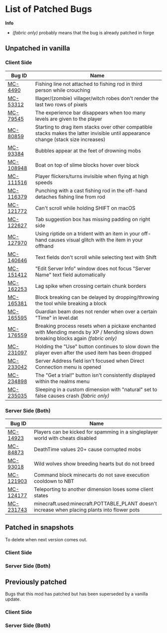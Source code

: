 # List of Patched Bugs
**Info**
- *(fabric only)* probably means that the bug is already patched in forge
## Unpatched in vanilla
### Client Side
| Bug ID                                                | Name                                                                                                                                 |
|-------------------------------------------------------|--------------------------------------------------------------------------------------------------------------------------------------|
| [MC-4490](https://bugs.mojang.com/browse/MC-4490)     | Fishing line not attached to fishing rod in third person while crouching                                                             |
| [MC-53312](https://bugs.mojang.com/browse/MC-53312)   | Illager/(zombie) villager/witch robes don't render the last two rows of pixels                                                       |
| [MC-79545](https://bugs.mojang.com/browse/MC-79545)   | The experience bar disappears when too many levels are given to the player                                                           |
| [MC-80859](https://bugs.mojang.com/browse/MC-80859)   | Starting to drag item stacks over other compatible stacks makes the latter invisible until appearance change (stack size increases)  |
| [MC-93384](https://bugs.mojang.com/browse/MC-93384)   | Bubbles appear at the feet of drowning mobs                                                                                          |
| [MC-108948](https://bugs.mojang.com/browse/MC-108948) | Boat on top of slime blocks hover over block                                                                                         |
| [MC-111516](https://bugs.mojang.com/browse/MC-111516) | Player flickers/turns invisible when flying at high speeds                                                                           |
| [MC-116379](https://bugs.mojang.com/browse/MC-116379) | Punching with a cast fishing rod in the off-hand detaches fishing line from rod                                                      |
| [MC-121772](https://bugs.mojang.com/browse/MC-121772) | Can't scroll while holding SHIFT on macOS                                                                                            |
| [MC-122627](https://bugs.mojang.com/browse/MC-122627) | Tab suggestion box has missing padding on right side                                                                                 |
| [MC-127970](https://bugs.mojang.com/browse/MC-127970) | Using riptide on a trident with an item in your off-hand causes visual glitch with the item in your offhand                          |
| [MC-140646](https://bugs.mojang.com/browse/MC-140646) | Text fields don't scroll while selecting text with Shift                                                                             |
| [MC-151412](https://bugs.mojang.com/browse/MC-151412) | "Edit Server Info" window does not focus "Server Name" text field automatically                                                      |
| [MC-162253](https://bugs.mojang.com/browse/MC-162253) | Lag spike when crossing certain chunk borders                                                                                        |
| [MC-165381](https://bugs.mojang.com/browse/MC-165381) | Block breaking can be delayed by dropping/throwing the tool while breaking a block                                                   |
| [MC-165595](https://bugs.mojang.com/browse/MC-165595) | Guardian beam does not render when over a certain "Time" in level.dat                                                                |
| [MC-176559](https://bugs.mojang.com/browse/MC-176559) | Breaking process resets when a pickaxe enchanted with Mending mends by XP / Mending slows down breaking blocks again *(fabric only)* |
| [MC-231097](https://bugs.mojang.com/browse/MC-231097) | Holding the "Use" button continues to slow down the player even after the used item has been dropped                                 |
| [MC-233042](https://bugs.mojang.com/browse/MC-233042) | Server Address field isn't focused when Direct Connection menu is opened                                                             |
| [MC-234898](https://bugs.mojang.com/browse/MC-234898) | The "Get a trial!" button isn't consistently displayed within the realms menu                                                        |
| [MC-235035](https://bugs.mojang.com/browse/MC-235035) | Sleeping in a custom dimension with "natural" set to false causes crash *(fabric only)*                                              |

### Server Side (Both)
| Bug ID                                                | Name                                                                                          |
|-------------------------------------------------------|-----------------------------------------------------------------------------------------------|
| [MC-14923](https://bugs.mojang.com/browse/MC-14923)   | Players can be kicked for spamming in a singleplayer world with cheats disabled               |
| [MC-84873](https://bugs.mojang.com/browse/MC-84873)   | DeathTime values 20+ cause corrupted mobs                                                     |
| [MC-93018](https://bugs.mojang.com/browse/MC-93018)   | Wild wolves show breeding hearts but do not breed                                             |
| [MC-121903](https://bugs.mojang.com/browse/MC-121903) | Command block minecarts do not save execution cooldown to NBT                                 |
| [MC-124177](https://bugs.mojang.com/browse/MC-124177) | Teleporting to another dimension loses some client states                                     |
| [MC-231743](https://bugs.mojang.com/browse/MC-231743) | minecraft.used:minecraft.POTTABLE_PLANT doesn't increase when placing plants into flower pots |

## Patched in snapshots
To delete when next version comes out.
### Client Side
### Server Side (Both)

## Previously patched
Bugs that this mod has patched but has been superseded by a vanilla update.
### Client Side
### Server Side (Both)
